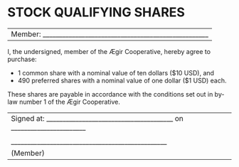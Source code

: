 ﻿STOCK QUALIFYING SHARES
=======================

<table class=coop-signatures>
  <tr>
    <td> Member: ___________________________________________________ </td>
  </tr>
</table>

I, the undersigned, member of the Ægir Cooperative, hereby agree to purchase:

* 1 common share with a nominal value of ten dollars ($10 USD), and
* 490 preferred shares with a nominal value of one dollar ($1 USD) each.

These shares are payable in accordance with the conditions set out in by-law number 1 of the Ægir Cooperative.

<table class=coop-signatures>
  <tr>
    <td> Signed at: _______________________________________ on _______________________</td>
  </tr>
  <tr>
    <td></td>
  <tr>
  </tr>
    <td>________________________________________________</td>
  </tr>
  <tr>
    <td>(Member)</td>
  </tr>
</table>

